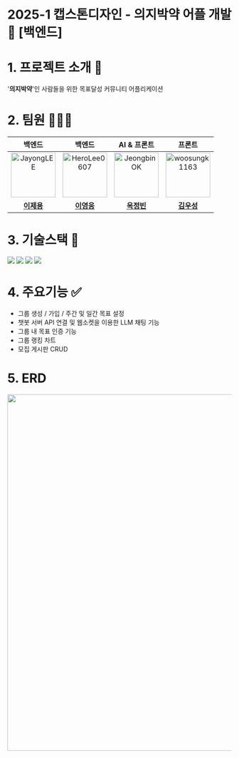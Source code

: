 # 2025-1 캡스톤디자인 - 의지박약 어플 개발📱 [백엔드]

# 1. 프로젝트 소개 📍
'**의지박약**'인 사람들을 위한 목표달성 커뮤니티 어플리케이션

# 2. 팀원 👨🏻‍💻

| <center>백엔드</center> | <center>백엔드</center> | <center>AI & 프론트</center> | <center>프론트</center> |
|:---:|:---:|:---:|:---:|
| <img src="https://avatars.githubusercontent.com/u/104718158?v=4" width="100px;" alt="JayongLEE"/> | <img src="https://avatars.githubusercontent.com/u/136329715?v=4" width="100px;" alt="HeroLee0607"/> | <img src="https://avatars.githubusercontent.com/u/101934325?v=4" width="100px;" alt="JeongbinOK"/> | <img src="https://avatars.githubusercontent.com/u/188141826?v=4" width="100px;" alt="woosungk1163"/> |
| <div align="center"><a href="https://github.com/JayongLEE"><b>이제용</b></a></div> | <div align="center"><a href="https://github.com/HeroLee0607"><b>이영웅</b></a></div> | <div align="center"><a href="https://github.com/JeongbinOK"><b>옥정빈</b></a></div> | <div align="center"><a href="https://github.com/woosungk1163"><b>김우성</b></a></div> |

# 3. 기술스택 🔧
<img src="https://img.shields.io/badge/spring-6DB33F?style=for-the-badge&logo=spring&logoColor=white"> <img src="https://img.shields.io/badge/springboot-6DB33F?style=for-the-badge&logo=springboot&logoColor=white"> <img src="https://img.shields.io/badge/springsecurity-6DB33F?style=for-the-badge&logo=springsecurity&logoColor=white"> <img src="https://img.shields.io/badge/postgresql-4169E1?style=for-the-badge&logo=postgresql&logoColor=white">

# 4. 주요기능 ✅
- 그룹 생성 / 가입 / 주간 및 일간 목표 설정
- 챗봇 서버 API 연결 및 웹소켓을 이용한 LLM 채팅 기능
- 그룹 내 목표 인증 기능
- 그룹 랭킹 차트
- 모집 게시판 CRUD
  
# 5. ERD
<img src="https://github.com/user-attachments/assets/c2d204bb-caa8-4816-9bc4-4665cdbc9b7b" width="800px" />

